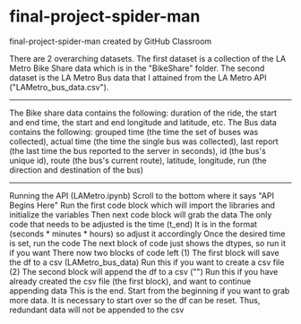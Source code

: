 # final-project-spider-man
final-project-spider-man created by GitHub Classroom

There are 2 overarching datasets. 
The first dataset is a collection of the LA Metro Bike Share data which is in the "BikeShare" folder.
The second dataset is the LA Metro Bus data that I attained from the LA Metro API ("LAMetro_bus_data.csv").

---

The Bike share data contains the following: 
  duration of the ride, the start and end time, the start and end longitude and latitude, etc.
The Bus data contains the following:
  grouped time (the time the set of buses was collected),
  actual time (the time the single bus was collected),
  last report (the last time the bus reported to the server in seconds),
  id (the bus's unique id),
  route (the bus's current route),
  latitude,
  longitude,
  run (the direction and destination of the bus)
  
---  
  
Running the API (LAMetro.ipynb)
  Scroll to the bottom where it says "API Begins Here"
  Run the first code block which will import the libraries and initialize the variables
  Then next code block will grab the data
    The only code that needs to be adjusted is the time (t_end)
    It is in the format (seconds * minutes * hours) so adjust it accordingly
    Once the desired time is set, run the code
  The next block of code just shows the dtypes, so run it if you want
  There now two blocks of code left
    (1) The first block will save the df to a csv (LAMetro_bus_data)
          Run this if you want to create a csv file
    (2) The second block will append the df to a csv ("")
          Run this if you have already created the csv file (the first block), and want to continue appending data
  This is the end. Start from the beginning if you want to grab more data.
  It is necessary to start over so the df can be reset. Thus, redundant data will not be appended to the csv
